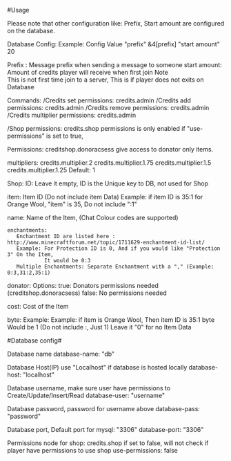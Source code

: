 #Usage

Please note that other configuration like: Prefix, Start amount are configured on the database. 

Database Config:
   Example:
       Config               Value
       "prefix"           &4[prefix]
       "start amount"         20  

   Prefix : Message prefix when sending a message to someone
   start amount: Amount of credits player will receive when first join
           Note  
       This is not first time join to a server, This is if player does not exits on Database
 


Commands:
   /Credits set <player> <amount>
       permissions: credits.admin
   /Credits add <player> <amount>
       permissions: credits.admin
   /Credits remove <player> <amount>
       permissions: credits.admin
   /Credits multiplier <player> <amount>
       permissions: credits.admin
          
   /Shop
       permissions: credits.shop
           permissions is only enabled if "use-permissions" is set to true,



Permissions:
   creditshop.donoracsess
       give access to donator only items.



multipliers:
   credits.multiplier.2
   credits.multiplier.1.75
   credits.multiplier.1.5
   credits.multiplier.1.25
       Default: 1



Shop:
   ID: 
      Leave it empty, ID is the Unique key to DB, not used for Shop

   item: 
       Item ID (Do not include item Data)
           Example: if item ID is 35:1 for Orange Wool, "item" is 35, Do not include ":1"

   name: 
       Name of the Item, (Chat Colour codes are supported)

 	enchantments:
       Enchantment ID are listed here : http://www.minecraftforum.net/topic/1711629-enchantment-id-list/
       Example: For Protection ID is 0, And if you would like "Protection 3" On the Item,
                It would be 0:3 
       Multiple Enchantments: Separate Enchantment with a "," (Example: 0:3,31:2,35:1)
 
   donator:
       Options: 
           true: Donators permissions needed (creditshop.donoracsess)
           false: No permissions needed 

   cost: 
       Cost of the Item 

   byte:
       Example: Example: if item is Orange Wool, Then item ID is 35:1
                byte Would be 1 (Do not include :, Just 1)
        Leave it "0" for no Item Data
		
		
#Database config#


Database name
database-name: "db"


Database Host(IP) use "Localhost" if database is hosted locally
database-host: "localhost"


Database username, make sure user have permissions to Create/Update/Insert/Read
database-user: "username"


Database password, password for username above
database-pass: "password"


Database port, Default port for mysql: "3306"
database-port: "3306"


Permissions node for shop: credits.shop
if set to false, will not check if player have permissions to use shop
use-permissions: false




